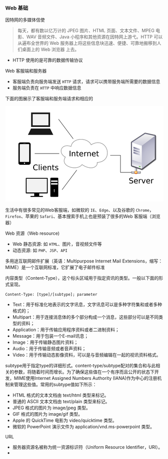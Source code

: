 ### Web 基础

因特网的多媒体信使
> 每天，都有数以亿万计的 JPEG 图片、HTML 页面、文本文件、MPEG 电影、WAV
音频文件、Java 小程序和其他资源在因特网上游弋。HTTP 可以从遍布全世界的
Web 服务器上将这些信息块迅速、便捷、可靠地搬移到人们桌面上的 Web 浏览器
上去。

* HTTP 使用的是可靠的数据传输协议

Web 客服端和服务器
* 客服端负责向服务端发送 `HTTP` 请求，请求可以携带服务端所需要的数据信息
* 服务端负责在 `HTTP` 中响应数据信息

下面的图展示了客服端和服务端请求和相应的

<img src="images/客服端服务器模型.svg">

生活中有很多常见的Web客服端，如微软的 `IE`、`Edge`、以及谷歌的 `Chrome`，`Firefox`、苹果的 `Safari`、基本搜索手机上也是预装了很多的Web 客服端（浏览器）

Web 资源（Web resource)
* Web 静态资源: 如 `HTML`、图片，音视频文件等
* 动态资源: 如 `PHP`、`JSP`、`API`

多用途互联网邮件扩展（英语：Multipurpose Internet Mail Extensions，缩写：MIME）是一个互联网标准，它扩展了电子邮件标准

内容类型（Content-Type），这个标头区域用于指定资讯的类型。一般以下面的形式呈现。

``` 
Content-Type: [type]/[subtype]; parameter
```

* Text：用于标准化地表示的文字讯息，文字讯息可以是多种字符集和或者多种格式的；
* Multipart：用于连接消息体的多个部分构成一个消息，这些部分可以是不同类型的资料；
* Application：用于传输应用程序资料或者二进制资料；
* Message：用于包装一个E-mail讯息；
* Image：用于传输静态图片资料；
* Audio：用于传输音频或者音声资料；
* Video：用于传输动态影像资料，可以是与音频编辑在一起的视讯资料格式。

subtype用于指定type的详细形式。content-type/subtype配对的集合和与此相关的参数，将随着时间而增长。为了确保这些值在一个有序而且公开的状态下开发，MIME使用Internet Assigned Numbers Authority (IANA)作为中心的注册机制来管理这些值。常用的subtype值如下所示：

* HTML 格式的文本文档由 text/html 类型来标记。
* 普通的 ASCII 文本文档由 text/plain 类型来标记。
* JPEG 格式的图片为 image/jpeg 类型。
* GIF 格式的图片为 image/gif 类型。
* Apple 的 QuickTime 电影为 video/quicktime 类型。
* 微软的 PowerPoint 演示文件为 application/vnd.ms-powerpoint 类型。

URL
* 服务器资源名被称为统一资源标识符（Uniform Resource Identifier，URI）。
* 